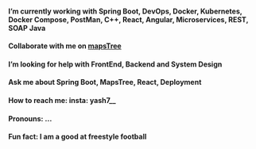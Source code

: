 
#### I’m currently working with Spring Boot, DevOps, Docker, Kubernetes, Docker Compose, PostMan, C++, React, Angular, Microservices, REST, SOAP Java
#### Collaborate with me on [mapsTree](https://github.com/mapsTree)
#### I’m looking for help with FrontEnd, Backend and System Design
#### Ask me about Spring Boot, MapsTree, React, Deployment
#### How to reach me: insta: yash7__
#### Pronouns: ...
#### Fun fact: I am a good at freestyle football 

